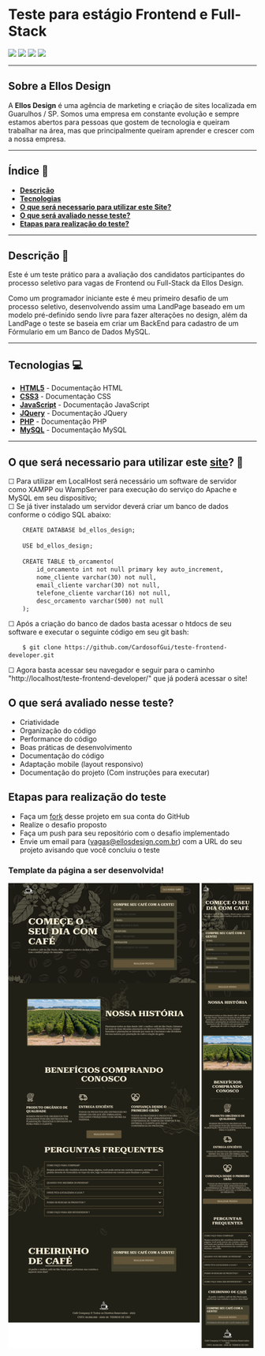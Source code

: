 # Teste para estágio Frontend e Full-Stack
<img src="https://img.shields.io/badge/PHP-777BB4?style=for-the-badge&logo=php&logoColor=white"> <img src="https://img.shields.io/badge/JavaScript-F7DF1E?style=for-the-badge&logo=javascript&logoColor=black"> <img src="https://img.shields.io/badge/jQuery-0769AD?style=for-the-badge&logo=jquery&logoColor=white"> <img src="https://img.shields.io/badge/MySQL-00000F?style=for-the-badge&logo=mysql&logoColor=white">

---

## Sobre a Ellos Design

A **Ellos Design** é uma agência de marketing e criação de sites localizada em Guarulhos / SP. Somos uma empresa em constante evolução e sempre estamos abertos para pessoas que gostem de tecnologia e queiram trabalhar na área, mas que principalmente queiram aprender e crescer com a nossa empresa.

---

## Índice 📖
* __[Descrição](#description)__
* __[Tecnologias](#technologies)__
* __[O que será necessario para utilizar este Site?](#necessary)__
* __[O que será avaliado nesse teste?](#test)__
* __[Etapas para realização do teste?](#etapas)__

---

## Descrição 📌 <a name="description"></a>
Este é um teste prático para a avaliação dos candidatos participantes do processo seletivo para vagas de Frontend ou Full-Stack da Ellos Design.
<p>Como um programador iniciante este é meu primeiro desafio de um processo seletivo, desenvolvendo assim uma LandPage baseado em um modelo pré-definido sendo livre para fazer alterações no design, além da LandPage o teste se baseia em criar um BackEnd para cadastro de um Fórmulario em um Banco de Dados MySQL.


---

## Tecnologias 💻 <a name="technologies"></a>
* __[HTML5](https://developer.mozilla.org/pt-BR/docs/Web/HTML)__ - Documentação HTML
* __[CSS3](https://developer.mozilla.org/pt-BR/docs/Web/CSS)__ - Documentação CSS
* __[JavaScript](https://developer.mozilla.org/pt-BR/docs/Web/JavaScript)__ - Documentação JavaScript
* __[JQuery](https://api.jquery.com/)__ - Documentação JQuery
* __[PHP](https://www.php.net/docs.php)__ - Documentação PHP
* __[MySQL](https://dev.mysql.com/doc/)__ - Documentação MySQL

---

## O que será necessario para utilizar este __[site](https://teste-ellos-design.herokuapp.com/)__? 📝 <a name="necessary">
☐ Para utilizar em LocalHost será necessário um software de servidor como XAMPP ou WampServer para execução do serviço do Apache e MySQL em seu dispositivo; <br>
☐ Se já tiver instalado um servidor deverá criar um banco de dados conforme o código SQL abaixo:<br>
```
    CREATE DATABASE bd_ellos_design;

    USE bd_ellos_design;

    CREATE TABLE tb_orcamento(
        id_orcamento int not null primary key auto_increment,
        nome_cliente varchar(30) not null,
        email_cliente varchar(30) not null,
        telefone_cliente varchar(16) not null,
        desc_orcamento varchar(500) not null
    );
```
☐ Após a criação do banco de dados basta acessar o htdocs de seu software e executar o seguinte código em seu git bash:<br>
```
    $ git clone https://github.com/CardosofGui/teste-frontend-developer.git
```
☐ Agora basta acessar seu navegador e seguir para o caminho "http://localhost/teste-frontend-developer/" que já poderá acessar o site!

## O que será avaliado nesse teste? <a name="test"> 

- Criatividade
- Organização do código
- Performance do código
- Boas práticas de desenvolvimento
- Documentação do código
- Adaptação mobile (layout responsivo)
- Documentação do projeto (Com instruções para executar)

## Etapas para realização do teste <a name="etapas"> 

- Faça um [fork](https://github.com/Ellos-Design/teste-frontend-developer/fork) desse projeto em sua conta do GitHub
- Realize o desafio proposto
- Faça um push para seu repositório com o desafio implementado
- Envie um email para (vagas@ellosdesign.com.br) com a URL do seu projeto avisando que você concluiu o teste

### Template da página a ser desenvolvida!

![Template da página a ser desenvolvida](https://github.com/Ellos-Design/teste-frontend-developer/blob/master/wireframe.png?raw=true)
